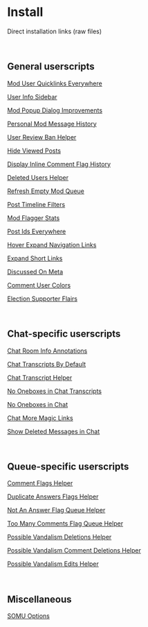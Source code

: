 # Install

Direct installation links (raw files)


<br>

## General userscripts

[Mod User Quicklinks Everywhere](https://github.com/samliew/SO-mod-userscripts/raw/master/ModUserQuicklinksEverywhere.user.js)

[User Info Sidebar](https://github.com/samliew/SO-mod-userscripts/raw/master/UserInfoSidebar.user.js)

[Mod Popup Dialog Improvements](https://github.com/samliew/SO-mod-userscripts/raw/master/ModPopupDialogImprovements.user.js)

[Personal Mod Message History](https://github.com/samliew/SO-mod-userscripts/raw/master/PersonalModMessageHistory.user.js)

[User Review Ban Helper](https://github.com/samliew/SO-mod-userscripts/raw/master/UserReviewBanHelper.user.js)

[Hide Viewed Posts](https://github.com/samliew/SO-mod-userscripts/raw/master/HideViewedPosts.user.js)

[Display Inline Comment Flag History](https://github.com/samliew/SO-mod-userscripts/raw/master/DisplayInlineCommentFlagHistory.user.js)

[Deleted Users Helper](https://github.com/samliew/SO-mod-userscripts/raw/master/DeletedUsersHelper.user.js)

[Refresh Empty Mod Queue](https://github.com/samliew/SO-mod-userscripts/raw/master/RefreshEmptyModQueue.user.js)

[Post Timeline Filters](https://github.com/samliew/SO-mod-userscripts/raw/master/PostTimelineFilters.user.js)

[Mod Flagger Stats](https://github.com/samliew/SO-mod-userscripts/raw/master/ModFlaggerStats.user.js)

[Post Ids Everywhere](https://github.com/samliew/SO-mod-userscripts/raw/master/PostIdsEverywhere.user.js)

[Hover Expand Navigation Links](https://github.com/samliew/SO-mod-userscripts/raw/master/HoverExpandNavigationLinks.user.js)

[Expand Short Links](https://github.com/samliew/SO-mod-userscripts/raw/master/ExpandShortLinks.user.js)

[Discussed On Meta](https://github.com/samliew/SO-mod-userscripts/raw/master/DiscussedOnMeta.user.js)

[Comment User Colors](https://github.com/samliew/SO-mod-userscripts/raw/master/CommentUserColours.user.js)

[Election Supporter Flairs](https://github.com/samliew/SO-mod-userscripts/raw/master/ElectionSupporterFlairs.user.js)


<br>

## Chat-specific userscripts

[Chat Room Info Annotations](https://github.com/samliew/SO-mod-userscripts/raw/master/ChatRoomInfoAnnotations.user.js)

[Chat Transcripts By Default](https://github.com/samliew/SO-mod-userscripts/raw/master/ChatTranscriptsByDefault.user.js)

[Chat Transcript Helper](https://github.com/samliew/SO-mod-userscripts/raw/master/ChatTranscriptHelper.user.js)

[No Oneboxes in Chat Transcripts](https://github.com/samliew/SO-mod-userscripts/raw/master/NoOneboxesInChatTranscripts.user.js)

[No Oneboxes in Chat](https://github.com/samliew/SO-mod-userscripts/raw/master/NoOneboxesInChat.user.js)

[Chat More Magic Links](https://github.com/samliew/SO-mod-userscripts/raw/master/ChatMoreMagicLinks.user.js)

[Show Deleted Messages in Chat](https://github.com/samliew/SO-mod-userscripts/raw/master/ShowDeletedMessagesInChat.user.js)


<br>

## Queue-specific userscripts

[Comment Flags Helper](https://github.com/samliew/SO-mod-userscripts/raw/master/CommentFlagsHelper.user.js)

[Duplicate Answers Flags Helper](https://github.com/samliew/SO-mod-userscripts/raw/master/DuplicateAnswersFlagsHelper.user.js)

[Not An Answer Flag Queue Helper](https://github.com/samliew/SO-mod-userscripts/raw/master/NotAnAnswerFlagQueueHelper.user.js)

[Too Many Comments Flag Queue Helper](https://github.com/samliew/SO-mod-userscripts/raw/master/TooManyCommentsFlagQueueHelper.user.js)

[Possible Vandalism Deletions Helper](https://github.com/samliew/SO-mod-userscripts/raw/master/PossibleVandalismDeletionsHelper.user.js)

[Possible Vandalism Comment Deletions Helper](https://github.com/samliew/SO-mod-userscripts/raw/master/PossibleVandalismCommentDeletionsHelper.user.js)

[Possible Vandalism Edits Helper](https://github.com/samliew/SO-mod-userscripts/raw/master/PossibleVandalismEditsHelper.user.js)


<br>

## Miscellaneous

[SOMU Options](https://github.com/samliew/SO-mod-userscripts/raw/master/SOMU-options.user.js)
